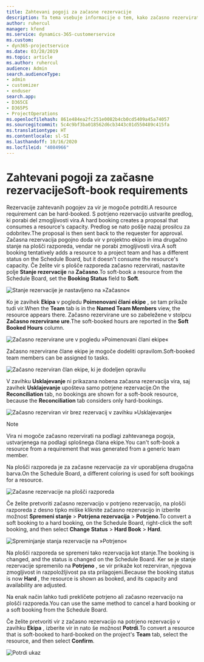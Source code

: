 ```yaml
---
title: Zahtevani pogoji za začasne rezervacije
description: Ta tema vsebuje informacije o tem, kako začasno rezervirati zahtevane pogoje.
author: ruhercul
manager: kfend
ms.service: dynamics-365-customerservice
ms.custom:
- dyn365-projectservice
ms.date: 03/28/2019
ms.topic: article
ms.author: ruhercul
audience: Admin
search.audienceType:
- admin
- customizer
- enduser
search.app:
- D365CE
- D365PS
- ProjectOperations
ms.openlocfilehash: 861e484ea2fc251e0082b4cb0cd5409a45a74057
ms.sourcegitcommit: 5c4c9bf3ba018562d6cb3443c01d550489c415fa
ms.translationtype: HT
ms.contentlocale: sl-SI
ms.lasthandoff: 10/16/2020
ms.locfileid: "4084966"
---
```

# <a name="soft-book-requirements"></a><span data-ttu-id="bcd22-103">Zahtevani pogoji za začasne rezervacije</span><span class="sxs-lookup"><span data-stu-id="bcd22-103">Soft-book requirements</span></span>

<span data-ttu-id="bcd22-104">Rezervacije zahtevanih pogojev za vir je mogoče potrditi.</span><span class="sxs-lookup"><span data-stu-id="bcd22-104">A resource requirement can be hard-booked.</span></span> <span data-ttu-id="bcd22-105">S potrjeno rezervacijo ustvarite predlog, ki porabi del zmogljivosti vira.</span><span class="sxs-lookup"><span data-stu-id="bcd22-105">A hard booking creates a proposal that consumes a resource's capacity.</span></span> <span data-ttu-id="bcd22-106">Predlog se nato pošlje nazaj prosilcu za odobritev.</span><span class="sxs-lookup"><span data-stu-id="bcd22-106">The proposal is then sent back to the requester for approval.</span></span> <span data-ttu-id="bcd22-107">Začasna rezervacija pogojno doda vir v projektno ekipo in ima drugačno stanje na plošči razporeda, vendar ne porabi zmogljivosti vira.</span><span class="sxs-lookup"><span data-stu-id="bcd22-107">A soft booking tentatively adds a resource to a project team and has a different status on the Schedule Board, but it doesn't consume the resource's capacity.</span></span> <span data-ttu-id="bcd22-108">Če želite vir s plošče razporeda začasno rezervirati, nastavite polje **Stanje rezervacije** na **Začasno**.</span><span class="sxs-lookup"><span data-stu-id="bcd22-108">To soft-book a resource from the Schedule Board, set the **Booking Status** field to **Soft**.</span></span>

![Stanje rezervacije je nastavljeno na »Začasno«](media/Resource-Management-image77.png)

<span data-ttu-id="bcd22-110">Ko je zavihek **Ekipa** v pogledu **Poimenovani člani ekipe** , se tam prikaže tudi vir.</span><span class="sxs-lookup"><span data-stu-id="bcd22-110">When the **Team** tab is in the **Named Team Members** view, the resource appears there.</span></span> <span data-ttu-id="bcd22-111">Začasno rezervirane ure so zabeležene v stolpcu **Začasno rezervirane ure**.</span><span class="sxs-lookup"><span data-stu-id="bcd22-111">The soft-booked hours are reported in the **Soft Booked Hours** column.</span></span>

![Začasno rezervirane ure v pogledu »Poimenovani člani ekipe«](media/Resource-Management-image78.png)

<span data-ttu-id="bcd22-113">Začasno rezervirane člane ekipe je mogoče dodeliti opravilom.</span><span class="sxs-lookup"><span data-stu-id="bcd22-113">Soft-booked team members can be assigned to tasks.</span></span>

![Začasno rezerviran član ekipe, ki je dodeljen opravilu](media/Resource-Management-image79.png)

<span data-ttu-id="bcd22-115">V zavihku **Usklajevanje** ni prikazana nobena začasna rezervacija vira, saj zavihek **Usklajevanje** upošteva samo potrjene rezervacije.</span><span class="sxs-lookup"><span data-stu-id="bcd22-115">On the **Reconciliation** tab, no bookings are shown for a soft-book resource, because the **Reconciliation** tab considers only hard-bookings.</span></span>

![Začasno rezerviran vir brez rezervacij v zavihku »Usklajevanje«](media/Resource-Management-image80.png)

> [!NOTE]
> <span data-ttu-id="bcd22-117">Vira ni mogoče začasno rezervirati na podlagi zahtevanega pogoja, ustvarjenega na podlagi splošnega člana ekipe.</span><span class="sxs-lookup"><span data-stu-id="bcd22-117">You can't soft-book a resource from a requirement that was generated from a generic team member.</span></span>

<span data-ttu-id="bcd22-118">Na plošči razporeda je za začasne rezervacije za vir uporabljena drugačna barva.</span><span class="sxs-lookup"><span data-stu-id="bcd22-118">On the Schedule Board, a different coloring is used for soft bookings for a resource.</span></span>

![Začasne rezervacije na plošči razporeda](media/Resource-Management-image81.png)

<span data-ttu-id="bcd22-120">Če želite pretvoriti začasno rezervacijo v potrjeno rezervacijo, na plošči razporeda z desno tipko miške kliknite začasno rezervacijo in izberite možnost **Spremeni stanje** \> **Potrjena rezervacija** \> **Potrjeno**.</span><span class="sxs-lookup"><span data-stu-id="bcd22-120">To convert a soft booking to a hard booking, on the Schedule Board, right-click the soft booking, and then select **Change Status** \> **Hard Book** \> **Hard**.</span></span>

![Spreminjanje stanja rezervacije na »Potrjeno«](media/Resource-Management-image82.png)

<span data-ttu-id="bcd22-122">Na plošči razporeda se spremeni tako rezervacija kot stanje.</span><span class="sxs-lookup"><span data-stu-id="bcd22-122">The booking is changed, and the status is changed on the Schedule Board.</span></span> <span data-ttu-id="bcd22-123">Ker se je stanje rezervacije spremenilo na **Potrjeno** , se vir prikaže kot rezerviran, njegova zmogljivost in razpoložljivost pa sta prilagojeni.</span><span class="sxs-lookup"><span data-stu-id="bcd22-123">Because the booking status is now **Hard** , the resource is shown as booked, and its capacity and availability are adjusted.</span></span>

<span data-ttu-id="bcd22-124">Na enak način lahko tudi prekličete potrjeno ali začasno rezervacijo na plošči razporeda.</span><span class="sxs-lookup"><span data-stu-id="bcd22-124">You can use the same method to cancel a hard booking or a soft booking from the Schedule Board.</span></span>

<span data-ttu-id="bcd22-125">Če želite pretvoriti vir z začasno rezervacijo na potrjeno rezervacijo v zavihku **Ekipa** , izberite vir in nato še možnost **Potrdi**.</span><span class="sxs-lookup"><span data-stu-id="bcd22-125">To convert a resource that is soft-booked to hard-booked on the project's **Team** tab, select the resource, and then select **Confirm**.</span></span>

![Potrdi ukaz](media/Resource-Management-image83.png)
